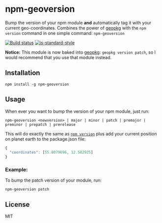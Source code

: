 # npm-geoversion

Bump the version of your npm module **and** automatically tag it with
your current geo-coordinates. Combines the power of
[geopkg](https://github.com/watson/geopkg) with the `npm version`
command in one simple command: `npm-geoversion`

[![Build status](https://travis-ci.org/watson/npm-geoversion.svg?branch=master)](https://travis-ci.org/watson/npm-geoversion)
[![js-standard-style](https://img.shields.io/badge/code%20style-standard-brightgreen.svg?style=flat)](https://github.com/feross/standard)

**Notice:** This module is now baked into
[geopkg](https://github.com/watson/geopkg): `geopkg version patch`, so I
would recommend that you use that module instead.

## Installation

```
npm install -g npm-geoversion
```

## Usage

When ever you want to bump the version of your npm module, just run:

```
npm-geoversion <newversion> | major | minor | patch | premajor | preminor | prepatch | prerelease
```

This will do exactly the same as [`npm
version`](https://docs.npmjs.com/cli/version) plus add your current
position on planet earth to the package.json file:

```js
{
  "coordinates": [55.8079696, 12.502925]
}
```

### Example:

To bump the patch version of your module, run:

```
npm-geoversion patch
```

## License

MIT

